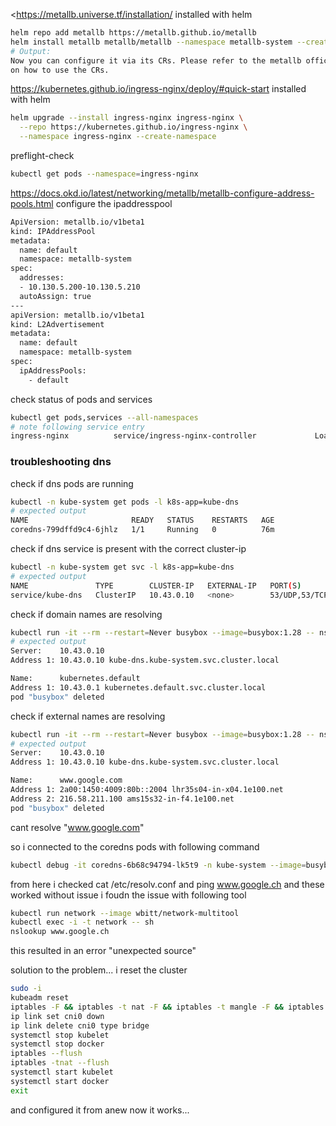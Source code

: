 <https://metallb.universe.tf/installation/
installed with helm
```bash
helm repo add metallb https://metallb.github.io/metallb
helm install metallb metallb/metallb --namespace metallb-system --create-namespace
# Output:
Now you can configure it via its CRs. Please refer to the metallb official docs
on how to use the CRs.
```

https://kubernetes.github.io/ingress-nginx/deploy/#quick-start
installed with helm
```bash
helm upgrade --install ingress-nginx ingress-nginx \
  --repo https://kubernetes.github.io/ingress-nginx \
  --namespace ingress-nginx --create-namespace
```

preflight-check
```bash
kubectl get pods --namespace=ingress-nginx
```

https://docs.okd.io/latest/networking/metallb/metallb-configure-address-pools.html
configure the ipaddresspool
```bash
ApiVersion: metallb.io/v1beta1
kind: IPAddressPool
metadata:
  name: default
  namespace: metallb-system
spec:
  addresses:
  - 10.130.5.200-10.130.5.210
  autoAssign: true
---
apiVersion: metallb.io/v1beta1
kind: L2Advertisement
metadata:
  name: default
  namespace: metallb-system
spec:
  ipAddressPools:
    - default
```

check status of pods and services 
```bash
kubectl get pods,services --all-namespaces
# note following service entry
ingress-nginx          service/ingress-nginx-controller             LoadBalancer   10.111.31.17    10.130.5.200   80:31789/TCP,443:30611/TCP   14m
```

### troubleshooting dns 
check if dns pods are running
```bash
kubectl -n kube-system get pods -l k8s-app=kube-dns
# expected output
NAME                       READY   STATUS    RESTARTS   AGE
coredns-799dffd9c4-6jhlz   1/1     Running   0          76m
```

check if dns service is present with the correct cluster-ip
```bash
kubectl -n kube-system get svc -l k8s-app=kube-dns
# expected output
NAME               TYPE        CLUSTER-IP   EXTERNAL-IP   PORT(S)         AGE
service/kube-dns   ClusterIP   10.43.0.10   <none>        53/UDP,53/TCP   4m13s
```

check if domain names are resolving
```bash
kubectl run -it --rm --restart=Never busybox --image=busybox:1.28 -- nslookup kubernetes.default
# expected output
Server:    10.43.0.10
Address 1: 10.43.0.10 kube-dns.kube-system.svc.cluster.local

Name:      kubernetes.default
Address 1: 10.43.0.1 kubernetes.default.svc.cluster.local
pod "busybox" deleted
```

check if external names are resolving
```bash
kubectl run -it --rm --restart=Never busybox --image=busybox:1.28 -- nslookup www.google.com
# expected output
Server:    10.43.0.10
Address 1: 10.43.0.10 kube-dns.kube-system.svc.cluster.local

Name:      www.google.com
Address 1: 2a00:1450:4009:80b::2004 lhr35s04-in-x04.1e100.net
Address 2: 216.58.211.100 ams15s32-in-f4.1e100.net
pod "busybox" deleted
```

cant resolve "www.google.com"

so i connected to the coredns pods with following command
```bash
kubectl debug -it coredns-6b68c94794-lk5t9 -n kube-system --image=busybox:1.28 --target=coredns
```
from here i checked cat /etc/resolv.conf and ping www.google.ch and these worked without issue
i foudn the issue with following tool
```bash
kubectl run network --image wbitt/network-multitool
kubectl exec -i -t network -- sh
nslookup www.google.ch
```
this resulted in an error "unexpected source"

solution to the problem...
i reset the cluster
```bash
sudo -i
kubeadm reset
iptables -F && iptables -t nat -F && iptables -t mangle -F && iptables -X
ip link set cni0 down
ip link delete cni0 type bridge
systemctl stop kubelet
systemctl stop docker
iptables --flush
iptables -tnat --flush
systemctl start kubelet
systemctl start docker
exit
```
and configured it from anew
now it works...